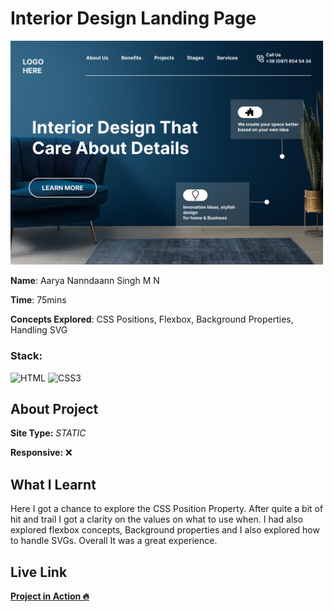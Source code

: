 # Interior Design Landing Page

![Interior Design Landing Page](./10.png)

**Name**: Aarya Nanndaann Singh M N

**Time**:  75mins 

**Concepts Explored**: CSS Positions, Flexbox, Background Properties, Handling SVG

### **Stack**:

![HTML](https://img.shields.io/badge/-HTML5-orange)
![CSS3](https://img.shields.io/badge/-CSS3-blue)



## About Project
**Site Type:** *STATIC*

**Responsive:** ❌

## What I Learnt

Here I got a chance to explore the CSS Position Property. After quite a bit of hit and trail I got a clarity on the values on what to use when. I had also explored flexbox concepts, Background properties and I also explored how to handle SVGs. Overall It was a great experience.

## Live Link
**[Project in Action 🔥](https://interior-design.netlify.app/)**